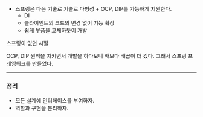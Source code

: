 
- 스프링은 다음 기술로 기술로 다형성 + OCP, DIP를 가능하게 지원한다.
  - DI
  - 클라이언트의 코드의 변경 없이 기능 확장 
  - 쉽게 부품을 교체하듯이 개발

스프링이 없던 시절

OCP, DIP 원칙을 지키면서 개발을 하다보니 배보다 배꼽이 더 컸다.
그래서 스프링 프레임워크를 만들었다.

---

### 정리

- 모든 설계에 인터페이스를 부여하자.
- 역할과 구현을 분리하자.
